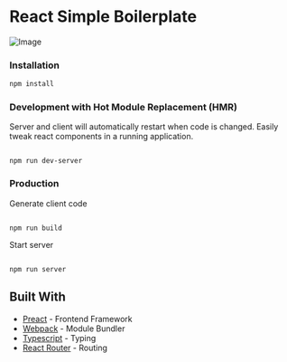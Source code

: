 # React Simple Boilerplate

![Image](https://serving.photos.photobox.com/4204080010f5bab4762e860e4ee7b8de86cfbe411dbe1b71ec636a519870afe648ba5222.jpg)

### Installation

```bash
npm install
```

### Development with Hot Module Replacement (HMR)

Server and client will automatically restart when code is changed. Easily tweak react components in a running application.

```

npm run dev-server

```

### Production

Generate client code

```

npm run build

```

Start server

```

npm run server

```

## Built With

- [Preact](https://preactjs.com/) - Frontend Framework
- [Webpack](https://webpack.github.io/) - Module Bundler
- [Typescript](https://www.typescriptlang.org/) - Typing
- [React Router](https://reacttraining.com/react-router/web/) - Routing

```

```
